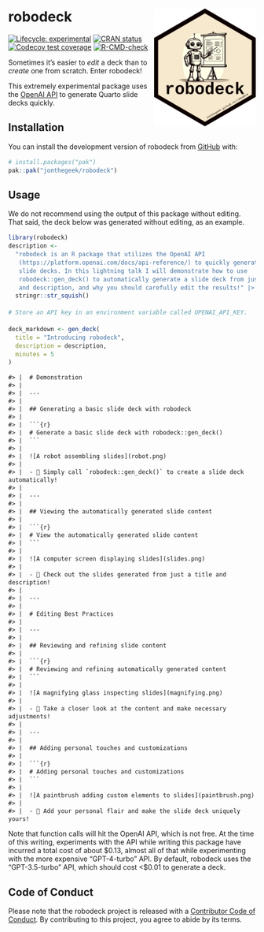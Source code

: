 
<!-- README.md is generated from README.Rmd. Please edit that file -->

# robodeck <a href="https://jonthegeek.github.io/robodeck/"><img src="man/figures/logo.svg" align="right" height="240" alt="robodeck website" /></a>

<!-- badges: start -->

[![Lifecycle:
experimental](https://img.shields.io/badge/lifecycle-experimental-orange.svg)](https://lifecycle.r-lib.org/articles/stages.html#experimental)
[![CRAN
status](https://www.r-pkg.org/badges/version/robodeck)](https://CRAN.R-project.org/package=robodeck)
[![Codecov test
coverage](https://codecov.io/gh/jonthegeek/robodeck/branch/main/graph/badge.svg)](https://app.codecov.io/gh/jonthegeek/robodeck?branch=main)
[![R-CMD-check](https://github.com/jonthegeek/robodeck/actions/workflows/R-CMD-check.yaml/badge.svg)](https://github.com/jonthegeek/robodeck/actions/workflows/R-CMD-check.yaml)
<!-- badges: end -->

Sometimes it’s easier to *edit* a deck than to *create* one from
scratch. Enter robodeck!

This extremely experimental package uses the [OpenAI
API](https://platform.openai.com/docs/api-reference/) to generate Quarto
slide decks quickly.

## Installation

You can install the development version of robodeck from
[GitHub](https://github.com/) with:

``` r
# install.packages("pak")
pak::pak("jonthegeek/robodeck")
```

## Usage

We do not recommend using the output of this package without editing.
That said, the deck below was generated without editing, as an example.

``` r
library(robodeck)
description <- 
  "robodeck is an R package that utilizes the OpenAI API 
   (https://platform.openai.com/docs/api-reference/) to quickly generate Quarto 
   slide decks. In this lightning talk I will demonstrate how to use 
   robodeck::gen_deck() to automatically generate a slide deck from just a title 
   and description, and why you should carefully edit the results!" |> 
  stringr::str_squish()

# Store an API key in an environment variable called OPENAI_API_KEY.

deck_markdown <- gen_deck(
  title = "Introducing robodeck",
  description = description,
  minutes = 5
)
```

    #> |  # Demonstration
    #> |  
    #> |  ---
    #> |  
    #> |  ## Generating a basic slide deck with robodeck
    #> |  
    #> |  ```{r}
    #> |  # Generate a basic slide deck with robodeck::gen_deck()
    #> |  ```
    #> |  
    #> |  ![A robot assembling slides](robot.png)
    #> |  
    #> |  - 👾 Simply call `robodeck::gen_deck()` to create a slide deck automatically!
    #> |  
    #> |  ---
    #> |  
    #> |  ## Viewing the automatically generated slide content
    #> |  
    #> |  ```{r}
    #> |  # View the automatically generated slide content
    #> |  ```
    #> |  
    #> |  ![A computer screen displaying slides](slides.png)
    #> |  
    #> |  - 👀 Check out the slides generated from just a title and description!
    #> |  
    #> |  ---
    #> |  
    #> |  # Editing Best Practices
    #> |  
    #> |  ---
    #> |  
    #> |  ## Reviewing and refining slide content
    #> |  
    #> |  ```{r}
    #> |  # Reviewing and refining automatically generated content
    #> |  ```
    #> |  
    #> |  ![A magnifying glass inspecting slides](magnifying.png)
    #> |  
    #> |  - 🧐 Take a closer look at the content and make necessary adjustments!
    #> |  
    #> |  ---
    #> |  
    #> |  ## Adding personal touches and customizations
    #> |  
    #> |  ```{r}
    #> |  # Adding personal touches and customizations
    #> |  ```
    #> |  
    #> |  ![A paintbrush adding custom elements to slides](paintbrush.png)
    #> |  
    #> |  - 🎨 Add your personal flair and make the slide deck uniquely yours!

Note that function calls will hit the OpenAI API, which is not free. At
the time of this writing, experiments with the API while writing this
package have incurred a total cost of about \$0.13, almost all of that
while experimenting with the more expensive “GPT-4-turbo” API. By
default, robodeck uses the “GPT-3.5-turbo” API, which should cost
\<\$0.01 to generate a deck.

## Code of Conduct

Please note that the robodeck project is released with a [Contributor
Code of
Conduct](https://jonthegeek.github.io/robodeck/CODE_OF_CONDUCT.html). By
contributing to this project, you agree to abide by its terms.
